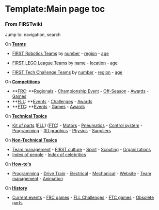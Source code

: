 # Template:Main page toc

### From FIRSTwiki

Jump to: navigation, search

On **[Teams](/index.php/Teams "Teams" )**  

  * [FIRST Robotics Teams](/index.php/FIRST_Robotics_Team "FIRST Robotics Team" ) by [number](/index.php/Index_of_teams "Index of teams" ) \- [region](/index.php/Index_of_teams_by_region "Index of teams by region" ) \- [age](/index.php/Index_of_teams_by_age "Index of teams by age" )  

  * [FIRST LEGO League Teams](/index.php/FIRST_LEGO_League_Team "FIRST LEGO League Team" ) by [name](/index.php/Category:FLL_teams "Category:FLL teams" ) \- [location](/index.php/FLL_Teams_by_Location "FLL Teams by Location" ) \- [age](/index.php/FLL_Teams_by_Year_Founded "FLL Teams by Year Founded" )
  * [FIRST Tech Challenge Teams](/index.php/Team_%28Vex%29 "Team \(Vex\)" ) by [number](/index.php/Index_of_teams_%28Vex%29 "Index of teams \(Vex\)" ) \- [region](/index.php/Index_of_teams_by_region_%28Vex%29 "Index of teams by region \(Vex\)" ) \- [age](/index.php/Index_of_teams_by_age_%28Vex%29 "Index of teams by age \(Vex\)" )

On **[Competitions](/index.php/Competitions "Competitions" )**  

  * **[FRC](/index.php/FIRST_Robotics_Competition "FIRST Robotics Competition" ): **[Regionals](/index.php/Index_of_Regionals "Index of Regionals" ) \- [Championship Event](/index.php/Championship_Event "Championship Event" ) \- [Off-Season](/index.php/Index_of_off-season_competitions "Index of off-season competitions" ) \- [Awards](/index.php/Awards "Awards" ) \- [Games](/index.php/Game "Game" )
  * **[FLL](/index.php/FIRST_LEGO_League "FIRST LEGO League" ): **[Events](/index.php/Category:FLL_Events "Category:FLL Events" ) \- [Challenges](/index.php/FLL_Challenges "FLL Challenges" ) \- [Awards](/index.php/FLL_Awards "FLL Awards" )
  * **[FTC](/index.php/Vex "Vex" ): **[Events](/index.php/Index_of_events_%28Vex%29 "Index of events \(Vex\)" ) \- [Games](/index.php/Game_%28Vex%29 "Game \(Vex\)" ) \- [Awards](/index.php/Awards_%28Vex%29 "Awards \(Vex\)" )

On **[Technical Topics](/index.php/Technical "Technical" )**  

  * [Kit of parts](/index.php/Kit_of_parts "Kit of parts" ) ([FLL](/index.php/FLL_Robot_Set "FLL Robot Set" )) ([FTC](/index.php/Kit_of_parts_%28FTC%29 "Kit of parts \(FTC\)" )) - [Motors](/index.php/Motors "Motors" ) \- [Pneumatics](/index.php/Pneumatics "Pneumatics" ) \- [Control system](/index.php/Control_system "Control system" ) \- [Programming](/index.php/Programming "Programming" ) \- [3D graphics](/index.php/3D_graphics "3D graphics" ) \- [Physics](/index.php/Physics "Physics" ) \- [Suppliers](/index.php/Suppliers "Suppliers" )

On **[Non-Technical Topics](/index.php/Non-technical "Non-technical" )**  

  * [Team management](/index.php/Team_management "Team management" ) \- [FIRST culture](/index.php/FIRST_culture "FIRST culture" ) \- [Spirit](/index.php/Spirit "Spirit" ) \- [Scouting](/index.php/Scouting "Scouting" ) \- [Organizations](/index.php/Organizations "Organizations" )
  * [Index of people](/index.php/Index_of_people "Index of people" ) \- [Index of celebrities](/index.php/Index_of_celebrities "Index of celebrities" )

On **[How-to's](/index.php/How-to "How-to" )**  

  * [Programming](/index.php/How-to#Programming "How-to" ) \- [Drive Train](/index.php/How-to#Drive_train "How-to" ) \- [Electrical](/index.php/How-to#Electrical "How-to" ) \- [Mechanical](/index.php/How-to#Mechanical "How-to" ) \- [Website](/index.php/How-to#Website "How-to" ) \- [Team management](/index.php/How-to#Team_management "How-to" ) \- [Animation](/index.php/How-to#Animation "How-to" )

On **[History](/index.php/History_of_FIRST "History of FIRST" )**  

  * [Current events](/index.php/Current_events "Current events" ) \- [FRC games](/index.php/Game "Game" ) \- [FLL Challenges](/index.php/FLL_Challenges "FLL Challenges" ) \- [FTC games](/index.php/Game_%28FTC%29 "Game \(FTC\)" ) \- [Obsolete parts](/index.php/Obsolete_parts "Obsolete parts" )

